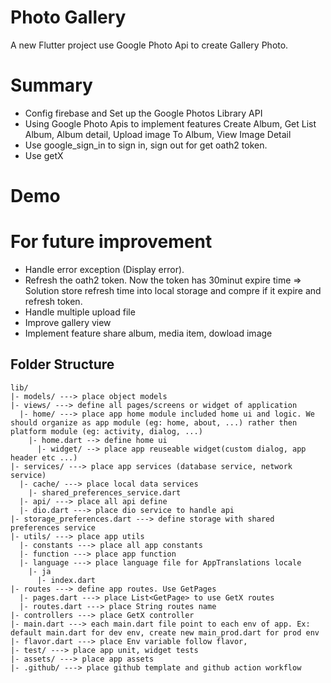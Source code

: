 # Photo Gallery

A new Flutter project use Google Photo Api to create Gallery Photo.

# Summary
- Config firebase and Set up the Google Photos Library API
- Using Google Photo Apis to implement features Create Album, Get List Album, Album detail, Upload image To Album, View Image Detail 
- Use google_sign_in to sign in, sign out for get oath2 token.
- Use getX

# Demo

# For future improvement
- Handle error exception (Display error).
- Refresh the oath2 token. Now the token has 30minut expire time => Solution store refresh time into local storage and compre if it expire and refresh token.
- Handle multiple upload file
- Improve gallery view
- Implement feature share album, media item, dowload image

## Folder Structure
```
lib/
|- models/ ---> place object models
|- views/ ---> define all pages/screens or widget of application
  |- home/ ---> place app home module included home ui and logic. We should organize as app module (eg: home, about, ...) rather then platform module (eg: activity, dialog, ...)
    |- home.dart --> define home ui
      |- widget/ --> place app reuseable widget(custom dialog, app header etc ...)
|- services/ ---> place app services (database service, network service)
  |- cache/ ---> place local data services
    |- shared_preferences_service.dart
  |- api/ ---> place all api define
  |- dio.dart ---> place dio service to handle api
|- storage_preferences.dart ---> define storage with shared preferences service
|- utils/ ---> place app utils
  |- constants ---> place all app constants
  |- function ---> place app function
  |- language ---> place language file for AppTranslations locale
    |- ja
      |- index.dart
|- routes ---> define app routes. Use GetPages
  |- pages.dart ---> place List<GetPage> to use GetX routes
  |- routes.dart ---> place String routes name
|- controllers ---> place GetX controller
|- main.dart ---> each main.dart file point to each env of app. Ex: default main.dart for dev env, create new main_prod.dart for prod env
|- flavor.dart ---> place Env variable follow flavor,
|- test/ ---> place app unit, widget tests
|- assets/ ---> place app assets
|- .github/ ---> place github template and github action workflow
```
